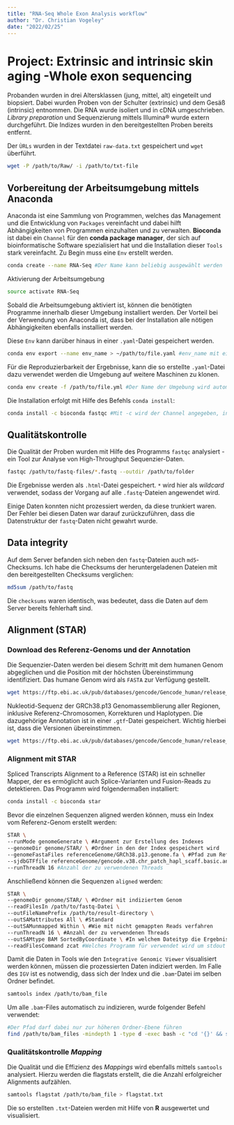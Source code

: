 ```yaml
---
title: "RNA-Seq Whole Exon Analysis workflow"
author: "Dr. Christian Vogeley"
date: "2022/02/25"
---
```


# Project: Extrinsic and intrinsic skin aging -Whole exon sequencing

Probanden wurden in drei Altersklassen (jung, mittel, alt) eingeteilt und biopsiert. Dabei wurden Proben von der Schulter (extrinsic) und dem Gesäß (intrinsic) entnommen. Die RNA wurde isoliert und in cDNA umgeschrieben. *Library preparation* und Sequenzierung mittels Illumina&reg; wurde extern durchgeführt. Die Indizes wurden in den bereitgestellten Proben bereits entfernt.

Der `ÙRLs` wurden in der Textdatei `raw-data.txt` gespeichert und `wget` überführt.

  ```sh
  wget -P /path/to/Raw/ -i /path/to/txt-file
  ```

  ## Vorbereitung der Arbeitsumgebung mittels Anaconda

Anaconda ist eine Sammlung von Programmen, welches das Management und die Entwicklung von `Packages` vereinfacht und dabei hilft Abhängigkeiten von Programmen einzuhalten und zu verwalten. **Bioconda** ist dabei ein `Channel` für den **conda package manager**, der sich auf bioinformatische Software spezialisiert hat und die Installation dieser `Tools` stark vereinfacht. Zu Begin muss eine `Env` erstellt werden.

  ```bash
  conda create --name RNA-Seq #Der Name kann beliebig ausgewählt werden
  ```

Aktivierung der Arbeitsumgebung

  ```bash
  source activate RNA-Seq
  ```

Sobald die Arbeitsumgebung aktiviert ist, können die benötigten Programme innerhalb dieser Umgebung installiert werden. Der Vorteil bei der Verwendung von Anaconda ist, dass bei der Installation alle nötigen Abhängigkeiten ebenfalls installiert werden.

Diese `Env` kann darüber hinaus in einer `.yaml`-Datei gespeichert werden.

  ```bash
  conda env export --name env_name > ~/path/to/file.yaml #env_name mit eigentlichen Namen austauschen
  ```

Für die Reproduzierbarkeit der Ergebnisse, kann die so erstellte `.yaml`-Datei dazu verwendet werden die Umgebung auf weitere Maschinen zu klonen.

  ```bash
  conda env create -f /path/to/file.yml #Der Name der Umgebung wird automatisch übernommen
  ```

Die Installation erfolgt mit Hilfe des Befehls `conda install`:

  ```bash
  conda install -c bioconda fastqc #Mit -c wird der Channel angegeben, in dem sich das Programm befindet.
  ```

## Qualitätskontrolle

Die Qualität der Proben wurden mit Hilfe des Programms `fastqc` analysiert - ein Tool zur Analyse von High-Throughput Sequenzier-Daten.

  ```bash
  fastqc /path/to/fastq-files/*.fastq --outdir /path/to/folder
  ```

Die Ergebnisse werden als `.html`-Datei gespeichert. `*` wird hier als *wildcard* verwendet, sodass der Vorgang auf alle `.fastq`-Dateien angewendet wird.

Einige Daten konnten nicht prozessiert werden, da diese trunkiert waren. Der Fehler bei diesen Daten war darauf zurückzuführen, dass die Datenstruktur der `fastq`-Daten nicht gewahrt wurde.

## Data integrity

Auf dem Server befanden sich neben den `fastq`-Dateien auch `md5`-Checksums. Ich habe die Checksums der heruntergeladenen Dateien mit den bereitgestellten Checksums verglichen:

  ```bash
  md5sum /path/to/fastq
  ```

Die `checksums` waren identisch, was bedeutet, dass die Daten auf dem Server bereits fehlerhaft sind.

## Alignment (STAR)

### Download des Referenz-Genoms und der Annotation

Die Sequenzier-Daten werden bei diesem Schritt mit dem humanen Genom abgeglichen und die Position mit der höchsten Übereinstimmung identifiziert. Das humane Genom wird als `FASTA` zur Verfügung gestellt.

  ```bash
  wget https://ftp.ebi.ac.uk/pub/databases/gencode/Gencode_human/release_39/GRCh38.p13.genome.fa.gz
  ```

Nukleotid-Sequenz der GRCh38.p13 Genomassemblierung aller Regionen, inklusive Referenz-Chromosomen, Korrekturen und Haplotypen. Die dazugehörige Annotation ist in einer `.gtf`-Datei gespeichert. Wichtig hierbei ist, dass die Versionen übereinstimmen.

  ```bash
  wget https://ftp.ebi.ac.uk/pub/databases/gencode/Gencode_human/release_39/gencode.v39.chr_patch_hapl_scaff.annotation.gtf.gz
  ```

### Alignment mit STAR

Spliced Transcripts Alignment to a Reference (STAR) ist ein schneller Mapper, der es ermöglicht auch Splice-Varianten und Fusion-Reads zu detektieren. Das Programm wird folgendermaßen installiert:

  ```bash
  conda install -c bioconda star
  ```

Bevor die einzelnen Sequenzen aligned werden können, muss ein Index vom Referenz-Genom erstellt werden:

  ```bash
  STAR \
  --runMode genomeGenerate \ #Argument zur Erstellung des Indexes
  --genomeDir genome/STAR/ \ #Ordner in den der Index gespeichert wird
  --genomeFastaFiles referenceGenome/GRCh38.p13.genome.fa \ #Pfad zum Referenzgenonm
  --sjdbGTFfile referenceGenome/gencode.v38.chr_patch_hapl_scaff.basic.annotation.gtf \ #Pfas zur Annotation
  --runThreadN 16  #Anzahl der zu verwendenen Threads
  ```

Anschließend können die Sequenzen `aligned` werden:

  ```bash
  STAR \
  --genomeDir genome/STAR/ \ #Ordner mit indiziertem Genom
  --readFilesIn /path/to/fastq-Datei \
  --outFileNamePrefix /path/to/result-directory \
  --outSAMattributes All \ #Standard
  --outSAMunmapped Within \ #Wie mit nicht gemappten Reads verfahren
  --runThreadN 16 \ #Anzahl der zu verwendenen Threads
  --outSAMtype BAM SortedByCoordinate \ #In welchem Dateityp die Ergebnisse zu speichern sind und wie sie zu sortieren sind
  --readFilesCommand zcat #Welches Programm für verwendet wird um stdout zu generieren  
  ```

Damit die Daten in Tools wie den `Integrative Genomic Viewer` visualisiert werden können, müssen die prozessierten Daten indiziert werden. Im Falle des `IGV` ist es notwendig, dass sich der Index und die `.bam`-Datei im selben Ordner befindet.

  ```bash
  samtools index /path/to/bam_file
  ```

Um alle `.bam`-Files automatisch zu indizieren, wurde folgender Befehl verwendet:

  ```bash
  #Der Pfad darf dabei nur zur höheren Ordner-Ebene führen
  find /path/to/bam_files -mindepth 1 -type d -exec bash -c "cd '{}' && samtools index Aligned.sortedByCoord.out.bam" \; 
  ```

### Qualitätskontrolle *Mapping*

Die Qualität und die Effizienz des *Mappings* wird ebenfalls mittels `samtools` analysiert. Hierzu werden die flagstats erstellt, die die Anzahl erfolgreicher Alignments aufzählen.

  ```bash
  samtools flagstat /path/to/bam_file > flagstat.txt
  ```

Die so erstellten `.txt`-Dateien werden mit Hilfe von **R** ausgewertet und visualisiert.
